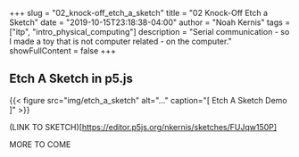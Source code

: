+++
slug = "02_knock-off_etch_a_sketch"
title = "02 Knock-Off Etch a Sketch"
date = "2019-10-15T23:18:38-04:00"
author = "Noah Kernis"
tags = ["itp", "intro_physical_computing"]
description = "Serial communication - so I made a toy that is not computer related - on the computer."
showFullContent = false
+++

## Etch A Sketch in p5.js

{{< figure src="img/etch_a_sketch" alt="..." caption="[ Etch A Sketch Demo ]" >}}

(LINK TO SKETCH)[https://editor.p5js.org/nkernis/sketches/FUJqw150P]

MORE TO COME
